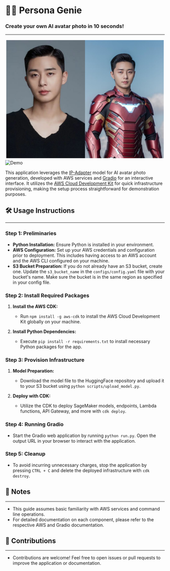 # 🧞‍♂️ Persona Genie
### Create your own AI avatar photo in 10 seconds!
- - -
![AI Avatar](./assets/avatar.png)  
![Demo](https://github.com/aldente0630/persona-genie/assets/10204855/1ba5b405-6b19-4d0b-bbca-81eb936fd429)

This application leverages the [IP-Adapter](https://arxiv.org/abs/2308.06721) model for AI avatar photo generation, developed with AWS services and [Gradio](https://www.gradio.app/) for an interactive interface. It utilizes the [AWS Cloud Development Kit](https://aws.amazon.com/cdk/) for quick infrastructure provisioning, making the setup process straightforward for demonstration purposes.

## 🛠 Usage Instructions
- - -
### Step 1: Preliminaries

- **Python Installation:** Ensure Python is installed in your environment.
- **AWS Configuration:** Set up your AWS credentials and configuration prior to deployment. This includes having access to an AWS account and the AWS CLI configured on your machine.
- **S3 Bucket Preparation:** If you do not already have an S3 bucket, create one. Update the `s3_bucket_name` in the `configs/config.yaml` file with your bucket's name. Make sure the bucket is in the same region as specified in your config file.

### Step 2: Install Required Packages

1. **Install the AWS CDK:**
   - Run `npm install -g aws-cdk` to install the AWS Cloud Development Kit globally on your machine.

2. **Install Python Dependencies:**
   - Execute `pip install -r requirements.txt` to install necessary Python packages for the app.

### Step 3: Provision Infrastructure

1. **Model Preparation:**
   - Download the model file to the HuggingFace repository and upload it to your S3 bucket using `python scripts/upload_model.py`.

2. **Deploy with CDK:**
   - Utilize the CDK to deploy SageMaker models, endpoints, Lambda functions, API Gateway, and more with `cdk deploy`.

### Step 4: Running Gradio

- Start the Gradio web application by running `python run.py`. Open the output URL in your browser to interact with the application.

### Step 5: Cleanup

- To avoid incurring unnecessary charges, stop the application by pressing `CTRL + C` and delete the deployed infrastructure with `cdk destroy`.

## 📝 Notes
- - -
- This guide assumes basic familiarity with AWS services and command line operations.
- For detailed documentation on each component, please refer to the respective AWS and Gradio documentation.

## 🤝 Contributions
- - -
- Contributions are welcome! Feel free to open issues or pull requests to improve the application or documentation.